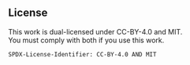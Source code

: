 ## License

This work is dual-licensed under CC-BY-4.0 and MIT.
<br>
You must comply with both if you use this work.

`SPDX-License-Identifier: CC-BY-4.0 AND MIT`




<!--
    SPDX-FileCopyrightText: 2023 Mervin G.
    SPDX-License-Identifier: CC0-1.0
    last-edit by: Mervin G.
    last-edit date: 29, January 2023
    compiler: GitHub-Flavored Markdown
    version: 1.0.1
    usage: {PATH-TO-PROJECT-ROOT} README.md
    description: Overview, of project details, and quickstart-guide
-->